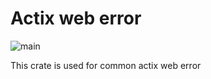 # Actix web error
![main](https://github.com/ava-global/actix-web-common/actions/workflows/on-push-main.yaml/badge.svg)

This crate is used for common actix web error